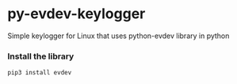 # py-evdev-keylogger
Simple keylogger for Linux that uses python-evdev library in python

### Install the library
`pip3 install evdev`


